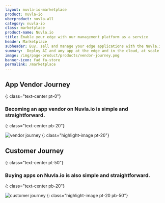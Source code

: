 ```yaml
---
layout: nuvla-io-marketplace
product: nuvla-io
uberproduct: nuvla-all
category: nuvla-io
class: marketplace
product-name: Nuvla.io
title: Enable your edge with our management platform as a service
header: Marketplace
subheader: Buy, sell and manage your edge applications with the Nuvla.io Marketplace
summary:  Deploy AI and any app at the edge and in the cloud, at scale.
image: /img/page-product/products/vendor-journey.png
banner-icon: fad fa-store
permalink: /marketplace
---
```


## App Vendor Journey
{: class="text-center pt-0"}

### Becoming an app vendor on Nuvla.io is simple and straightforward.
{: class="text-center pb-20"}

![vendor journey](/img/page-product/products/vendor-journey.png)
{: class="highlight-image pt-20"}

## Customer Journey
{: class="text-center pt-50"}

### Buying apps on Nuvla.io is also simple and straightforward.
{: class="text-center pb-20"}

![customer journey](/img/page-product/products/customer-journey.png)
{: class="highlight-image pt-20 pb-50"}
